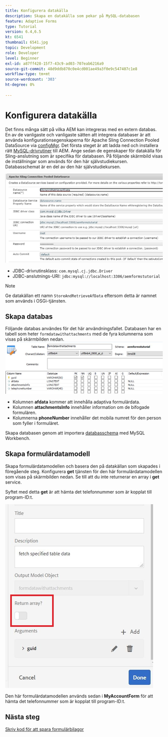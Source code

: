 ```yaml
---
title: Konfigurera datakälla
description: Skapa en datakälla som pekar på MySQL-databasen
feature: Adaptive Forms
type: Tutorial
version: 6.4,6.5
kt: 6541
thumbnail: 6541.jpg
topic: Development
role: Developer
level: Beginner
exl-id: a87ff428-15f7-43c9-ad03-707eab6216a9
source-git-commit: 48d9ddb870c0e4cd001ae49a3f0e9c547407c1e8
workflow-type: tm+mt
source-wordcount: '303'
ht-degree: 0%

---
```


# Konfigurera datakälla

Det finns många sätt på vilka AEM kan integreras med en extern databas. En av de vanligaste och vanligaste sätten att integrera databaser är att använda konfigurationsegenskaperna för Apache Sling Connection Pooled DataSource via [configMgr](http://localhost:4502/system/console/configMgr).
Det första steget är att ladda ned och installera rätt [MySQL-drivrutiner](https://mvnrepository.com/artifact/mysql/mysql-connector-java) till AEM.
Ange sedan de egenskaper för datakälla för Sling-anslutning som är specifika för databasen. På följande skärmbild visas de inställningar som används för den här självstudiekursen. Databasschemat är en del av den här självstudiekursen.

![datakälla](assets/data-source.JPG)


* JDBC-drivrutinsklass: `com.mysql.cj.jdbc.Driver`
* JDBC-anslutnings-URI: `jdbc:mysql://localhost:3306/aemformstutorial`

>[!NOTE]
>Ge datakällan ett namn `StoreAndRetrieveAfData` eftersom detta är namnet som används i OSGi-tjänsten.


## Skapa databas


Följande databas användes för det här användningsfallet. Databasen har en tabell som heter `formdatawithattachments` med de fyra kolumnerna som visas på skärmbilden nedan.
![databas](assets/table-schema.JPG)

* Kolumnen **afdata** kommer att innehålla adaptiva formulärdata.
* Kolumnen **attachmentsInfo** innehåller information om de bifogade formulären.
* Kolumnerna **phoneNumber** innehåller det mobila numret för den person som fyller i formuläret.

Skapa databasen genom att importera [databasschema](assets/data-base-schema.sql)
med MySQL Workbench.

## Skapa formulärdatamodell

Skapa formulärdatamodellen och basera den på datakällan som skapades i föregående steg.
Konfigurera **get** tjänsten för den här formulärdatamodellen som visas på skärmbilden nedan.
Se till att du inte returnerar en array i **get** service.

Syftet med detta **get** är att hämta det telefonnummer som är kopplat till program-ID:t.

![get-service](assets/get-service.JPG)

Den här formulärdatamodellen används sedan i **MyAccountForm** för att hämta det telefonnummer som är kopplat till program-ID:t.

## Nästa steg

[Skriv kod för att spara formulärbilagor](./store-form-attachments.md)
